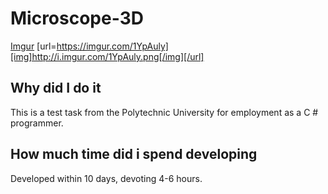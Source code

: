 # Microscope-3D
[Imgur](https://i.imgur.com/1YpAuly.png)
[url=https://imgur.com/1YpAuly][img]http://i.imgur.com/1YpAuly.png[/img][/url]
## Why did I do it
This is a test task from the Polytechnic University for employment as a C # programmer.
## How much time did i spend developing
Developed within 10 days, devoting 4-6 hours.
